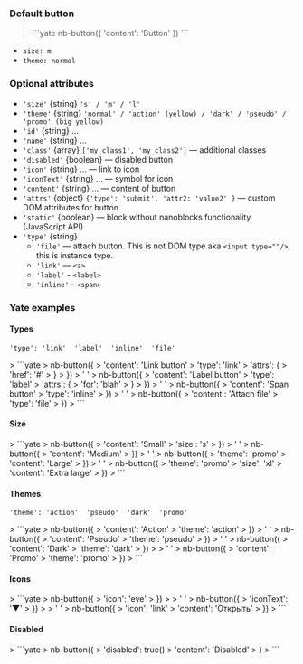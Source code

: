 ### Default button
> <div example="button-default"/>
> ```yate
> nb-button({
>     'content': 'Button'
> })
> ```

* `size: m`
* `theme: normal`

### Optional attributes

* `'size'` {string} `'s' / 'm' / 'l'`
* `'theme'` {string} `'normal' / 'action' (yellow) / 'dark' / 'pseudo' / 'promo' (big yellow)`
* `'id'` {string} ...
* `'name'` {string} ...
* `'class'` {array} `['my_class1', 'my_class2']` — additional classes
* `'disabled'` {boolean} — disabled button
* `'icon'` {string} ... — link to icon
* `'iconText'` {string} ... — symbol for icon
* `'content'` {string} ... — content of button
* `'attrs'` {object} `{'type': 'submit', 'attr2: 'value2' }` — custom DOM attributes for button
* `'static'` {boolean} — block without nanoblocks functionality (JavaScript API)
* `'type'` {string}
  * `'file'` — attach button. This is not DOM type aka `<input type=""/>`, this is instance type.
  * `'link'` — `<a>`
  * `'label'` - `<label>`
  * `'inline'` - `<span>`

### Yate examples

#### Types
`'type': 'link'  'label'  'inline'  'file'`
<div example="buttons-type"/>
> ```yate
> nb-button({
>     'content': 'Link button'
>     'type': 'link'
>     'attrs': {
>         'href': '#'
>     }
> })
> ' '
> nb-button({
>     'content': 'Label button'
>     'type': 'label'
>     'attrs': {
>         'for': 'blah'
>     }
> })
> ' '
> nb-button({
>     'content': 'Span button'
>     'type': 'inline'
> })
> ' '
> nb-button({
>      'content': 'Attach file'
>      'type': 'file'
> })
> ```

#### Size
<div example="buttons-size" />
> ```yate
> nb-button({
>     'content': 'Small'
>     'size': 's'
> })
> ' '
> nb-button({
>    'content': 'Medium'
> })
> ' '
> nb-button({
>    'theme': 'promo'
>    'content': 'Large'
> })
> ' '
> nb-button({
>    'theme': 'promo'
>    'size': 'xl'
>    'content': 'Extra large'
> })
> ```


#### Themes
`'theme': 'action'  'pseudo'  'dark'  'promo'`
<div example="buttons-theme" />
> ```yate
> nb-button({
>     'content': 'Action'
>     'theme': 'action'
> })
> ' '
> nb-button({
>     'content': 'Pseudo'
>     'theme': 'pseudo'
> })
> ' '
> nb-button({
>     'content': 'Dark'
>     'theme': 'dark'
> })
>
> ' '
> nb-button({
>     'content': 'Promo'
>     'theme': 'promo'
> })
> ```

#### Icons
<div example="buttons-icon" />
> ```yate
> nb-button({
>     'icon': 'eye'
> })
>
> ' '
> nb-button({
>     'iconText': '▼'
> })
>
> ' '
> nb-button({
>       'icon': 'link'
>       'content': 'Открыть'
> })
> ```

#### Disabled
<div example="button-disabled" />
> ```yate
> nb-button({
>   'disabled': true()
>   'content': 'Disabled'
> }
> ```

